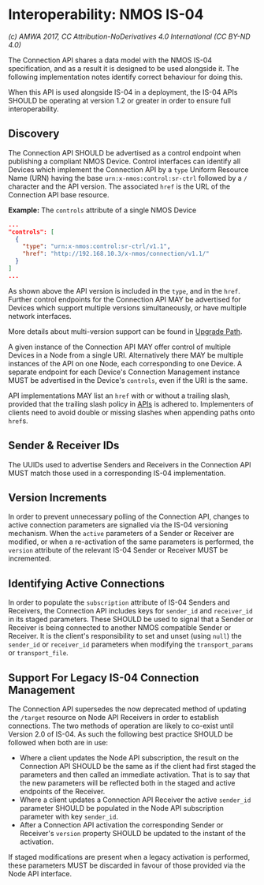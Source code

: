 # Interoperability: NMOS IS-04

_(c) AMWA 2017, CC Attribution-NoDerivatives 4.0 International (CC BY-ND 4.0)_

The Connection API shares a data model with the NMOS IS-04 specification, and as a result it is designed to be used alongside it. The following implementation notes identify correct behaviour for doing this.

When this API is used alongside IS-04 in a deployment, the IS-04 APIs SHOULD be operating at version 1.2 or greater in order to ensure full interoperability.

## Discovery

The Connection API SHOULD be advertised as a control endpoint when publishing a compliant NMOS Device.
Control interfaces can identify all Devices which implement the Connection API by a `type` Uniform Resource Name (URN) having the base `urn:x-nmos:control:sr-ctrl` followed by a `/` character and the API version.
The associated `href` is the URL of the Connection API base resource.

**Example:** The `controls` attribute of a single NMOS Device

```json
...
"controls": [
  {
    "type": "urn:x-nmos:control:sr-ctrl/v1.1",
    "href": "http://192.168.10.3/x-nmos/connection/v1.1/"
  }
]
...
```

As shown above the API version is included in the `type`, and in the `href`. Further control endpoints for the Connection API MAY be advertised for Devices which support multiple versions simultaneously, or have multiple network interfaces.

More details about multi-version support can be found in [Upgrade Path](5.0.%20Upgrade%20Path.md).

A given instance of the Connection API MAY offer control of multiple Devices in a Node from a single URI. Alternatively there MAY be multiple instances of the API on one Node, each corresponding to one Device. A separate endpoint for each Device's Connection Management instance MUST be advertised in the Device's `controls`, even if the URI is the same.

API implementations MAY list an `href` with or without a trailing slash, provided that the trailing slash policy in [APIs](2.0.%20APIs.md#urls-approach-to-trailing-slashes) is adhered to. Implementers of clients need to avoid double or missing slashes when appending paths onto `href`s.

## Sender & Receiver IDs

The UUIDs used to advertise Senders and Receivers in the Connection API MUST match those used in a corresponding IS-04 implementation.

## Version Increments

In order to prevent unnecessary polling of the Connection API, changes to active connection parameters are signalled via the IS-04 versioning mechanism. When the `active` parameters of a Sender or Receiver are modified, or when a re-activation of the same parameters is performed, the `version` attribute of the relevant IS-04 Sender or Receiver MUST be incremented.

## Identifying Active Connections

In order to populate the `subscription` attribute of IS-04 Senders and Receivers, the Connection API includes keys for `sender_id` and `receiver_id` in its staged parameters. These SHOULD be used to signal that a Sender or Receiver is being connected to another NMOS compatible Sender or Receiver. It is the client's responsibility to set and unset (using `null`) the `sender_id` or `receiver_id` parameters when modifying the `transport_params` or `transport_file`.

## Support For Legacy IS-04 Connection Management

The Connection API supersedes the now deprecated method of updating the `/target` resource on Node API Receivers in order to establish connections. The two methods of operation are likely to co-exist until Version 2.0 of IS-04. As such the following best practice SHOULD be followed when both are in use:

- Where a client updates the Node API subscription, the result on the Connection API SHOULD be the same as if the client had first staged the parameters and then called an immediate activation. That is to say that the new parameters will be reflected both in the staged and active endpoints of the Receiver.
- Where a client updates a Connection API Receiver the active `sender_id` parameter SHOULD be populated in the Node API subscription parameter with key `sender_id`.
- After a Connection API activation the corresponding Sender or Receiver's `version` property SHOULD be updated to the instant of the activation.

If staged modifications are present when a legacy activation is performed, these parameters MUST be discarded in favour of those provided via the Node API interface.

